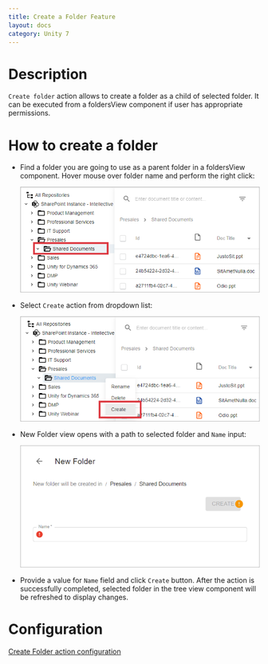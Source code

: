 ```yaml
---
title: Create a Folder Feature
layout: docs
category: Unity 7
---
```

# Description

`Create folder` action allows to create a folder as a child of selected folder. It can be executed from a foldersView component if user has appropriate permissions.

# How to create a folder

- Find a folder you are going to use as a parent folder in a foldersView component. Hover mouse over folder name and perform the right click:

  ![Folder actions button](./create-folder/images/react-ui-image1.png)

- Select `Create` action from dropdown list:

  ![Create action menu](./create-folder/images/react-ui-image2.png)

- New Folder view opens with a path to selected folder and `Name` input:

  ![New Folder View](./create-folder/images/react-ui-image3.png)

- Provide a value for `Name` field and click `Create` button. After the action is successfully completed, selected folder in the tree view component will be refreshed to display changes.
    
# Configuration

[Create Folder action configuration](../../configuration/actions/create-folder.md)  

